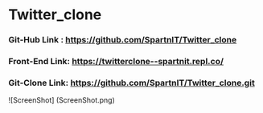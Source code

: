 # Twitter_clone

### Git-Hub Link : https://github.com/SpartnIT/Twitter_clone
### Front-End Link: https://twitterclone--spartnit.repl.co/
### Git-Clone Link: https://github.com/SpartnIT/Twitter_clone.git
![ScreenShot] (ScreenShot.png)
